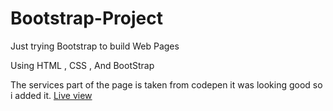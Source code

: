# Bootstrap-Project
Just trying Bootstrap to build Web Pages

<p style="bold">Using HTML , CSS , And BootStrap </p>
The services part of the page is taken from codepen it was looking good so i added it.
<a href="https://muhammad-waqar-uit.github.io/Bootstrap-Project/">Live view</a>
